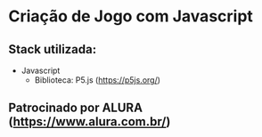 # Criação de Jogo com Javascript

## Stack utilizada:


 * Javascript
	* Biblioteca: P5.js (https://p5js.org/)


## Patrocinado por ALURA (https://www.alura.com.br/)
	



 
